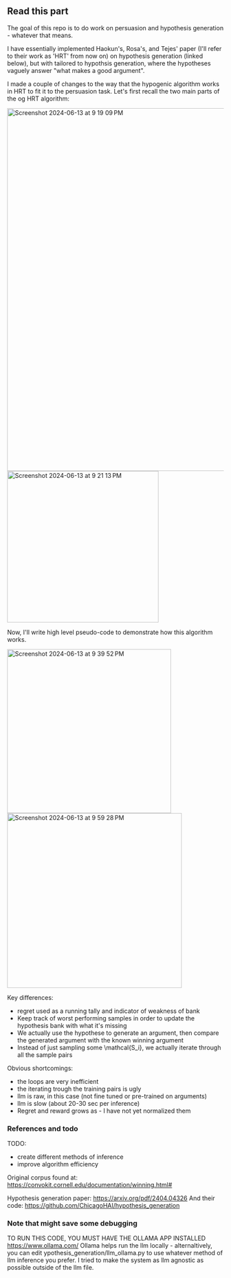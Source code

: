 ## Read this part

The goal of this repo is to do work on persuasion and hypothesis generation - whatever that means.

I have essentially implemented Haokun's, Rosa's, and Tejes' paper (I'll refer to their work as 'HRT' from now on) on hypothesis generation (linked below), but with tailored to hypothsis generation, where the hypotheses vaguely answer "what makes a good argument".

I made a couple of changes to the way that the hypogenic algorithm works in HRT to fit it to the persuasion task.  Let's first recall the two main parts of the og HRT algorithm:

<img width="843" alt="Screenshot 2024-06-13 at 9 19 09 PM" src="https://github.com/ArjunSohur/persuasion/assets/105809809/a26ba551-3c78-46e4-bcd8-8a0c6de5243e">

<img width="352" alt="Screenshot 2024-06-13 at 9 21 13 PM" src="https://github.com/ArjunSohur/persuasion/assets/105809809/9647ad35-2758-43e7-92b3-40fad41626ed">

Now, I'll write high level pseudo-code to demonstrate how this algorithm works.

<img width="381" alt="Screenshot 2024-06-13 at 9 39 52 PM" src="https://github.com/ArjunSohur/persuasion/assets/105809809/8b7a6a09-c9de-4a7a-828a-6d11ea5176e8">

<img width="406" alt="Screenshot 2024-06-13 at 9 59 28 PM" src="https://github.com/ArjunSohur/persuasion/assets/105809809/5ee046d2-2fa9-45ef-a957-059d51f6f9ff">

Key differences:
 - regret used as a running tally and indicator of weakness of bank
 - Keep track of worst performing samples in order to update the hypothesis bank with what it's missing
 - We actually use the hypothese to generate an argument, then compare the generated argument with the known winning argument
 - Instead of just sampling some \mathcal{S_i}, we actually iterate through all the sample pairs

Obvious shortcomings:
 - the loops are very inefficient
 - the iterating trough the training pairs is ugly
 - llm is raw, in this case (not fine tuned or pre-trained on arguments)
 - llm is slow (about 20-30 sec per inference)
 - Regret and reward grows as - I have not yet normalized them

### References and todo

TODO:
 - create different methods of inference
 - improve algorithm efficiency 

Original corpus found at: https://convokit.cornell.edu/documentation/winning.html#

Hypothesis generation paper: https://arxiv.org/pdf/2404.04326
And their code: https://github.com/ChicagoHAI/hypothesis_generation

### Note that might save some debugging
TO RUN THIS CODE, YOU MUST HAVE THE OLLAMA APP INSTALLED
https://www.ollama.com/
Ollama helps run the llm locally - alternaltively, you can edit ypothesis_generation/llm_ollama.py to use whatever method of llm inference you prefer.  I tried to make the system as llm agnostic as possible outside of the llm file.
